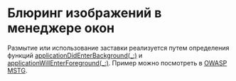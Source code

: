 # Блюринг изображений в менеджере окон

Размытие или использование заставки реализуется путем определения функций [applicationDidEnterBackground(\_:)](https://developer.apple.com/documentation/uikit/uiapplicationdelegate/1622997-applicationdidenterbackground) и [applicationWillEnterForeground(\_:)](https://developer.apple.com/documentation/uikit/uiapplicationdelegate/1623076-applicationwillenterforeground). Пример можно посмотреть в [OWASP MSTG](https://mobile-security.gitbook.io/mobile-security-testing-guide/ios-testing-guide/0x06d-testing-data-storage#static-analysis-6).
